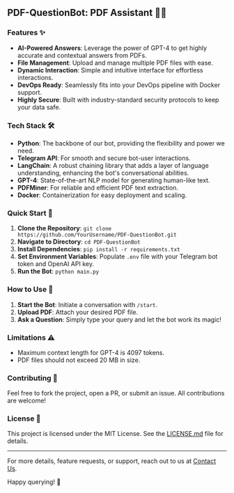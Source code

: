 ## PDF-QuestionBot: PDF Assistant 📄🤖

### Features ✨

- **AI-Powered Answers**: Leverage the power of GPT-4 to get highly accurate and contextual answers from PDFs.
- **File Management**: Upload and manage multiple PDF files with ease.
- **Dynamic Interaction**: Simple and intuitive interface for effortless interactions.
- **DevOps Ready**: Seamlessly fits into your DevOps pipeline with Docker support.
- **Highly Secure**: Built with industry-standard security protocols to keep your data safe.

### Tech Stack 🛠

- **Python**: The backbone of our bot, providing the flexibility and power we need.
- **Telegram API**: For smooth and secure bot-user interactions.
- **LangChain**: A robust chaining library that adds a layer of language understanding, enhancing the bot's conversational abilities.
- **GPT-4**: State-of-the-art NLP model for generating human-like text.
- **PDFMiner**: For reliable and efficient PDF text extraction.
- **Docker**: Containerization for easy deployment and scaling.

### Quick Start 🚀

1. **Clone the Repository**: `git clone https://github.com/YourUsername/PDF-QuestionBot.git`
2. **Navigate to Directory**: `cd PDF-QuestionBot`
3. **Install Dependencies**: `pip install -r requirements.txt`
4. **Set Environment Variables**: Populate `.env` file with your Telegram bot token and OpenAI API key.
5. **Run the Bot**: `python main.py`

### How to Use 📝

1. **Start the Bot**: Initiate a conversation with `/start`.
2. **Upload PDF**: Attach your desired PDF file.
3. **Ask a Question**: Simply type your query and let the bot work its magic!

### Limitations ⚠️

- Maximum context length for GPT-4 is 4097 tokens.
- PDF files should not exceed 20 MB in size.
  
### Contributing 🤝

Feel free to fork the project, open a PR, or submit an issue. All contributions are welcome!

### License 📃

This project is licensed under the MIT License. See the [LICENSE.md](LICENSE.md) file for details.

---

For more details, feature requests, or support, reach out to us at [Contact Us](mailto:bunta.bit@mail3.me).

Happy querying! 🎉

